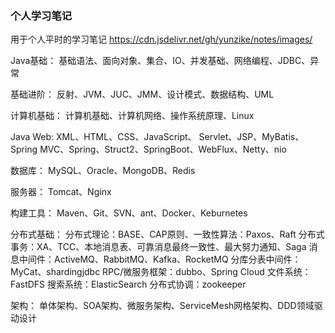 ### 个人学习笔记

用于个人平时的学习笔记     https://cdn.jsdelivr.net/gh/yunzike/notes/images/

Java基础：
		基础语法、面向对象、集合、IO、并发基础、网络编程、JDBC、异常

基础进阶：
		反射、JVM、JUC、JMM、设计模式、数据结构、UML

计算机基础：
		计算机基础、计算机网络、操作系统原理、Linux

Java Web:
		XML、HTML、CSS、JavaScript、
       Servlet、JSP、MyBatis、Spring MVC、Spring、Struct2、SpringBoot、WebFlux、Netty、nio	

数据库：
		MySQL、Oracle、MongoDB、Redis

服务器：
		Tomcat、Nginx

构建工具：
		Maven、Git、SVN、ant、Docker、Keburnetes

分布式基础：
		分布式理论：BASE、CAP原则、一致性算法：Paxos、Raft
		分布式事务：XA、TCC、本地消息表、可靠消息最终一致性、最大努力通知、Saga
		消息中间件：ActiveMQ、RabbitMQ、Kafka、RocketMQ
		分库分表中间件：MyCat、shardingjdbc
		RPC/微服务框架：dubbo、Spring Cloud
		文件系统：FastDFS
		搜索系统：ElasticSearch
		分布式协调：zookeeper		

架构：
		单体架构、SOA架构、微服务架构、ServiceMesh网格架构、DDD领域驱动设计	 